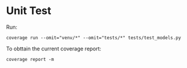 # Unit Test

Run:

```shell
coverage run --omit="venv/*" --omit="tests/*" tests/test_models.py
```

To obttain the current coverage report:

```shell
coverage report -m
```
